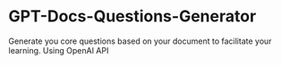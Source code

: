 # GPT-Docs-Questions-Generator
Generate you core questions based on your document to facilitate your learning. Using OpenAI API
